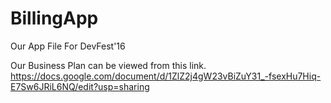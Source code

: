 # BillingApp
Our App File For DevFest'16


Our Business Plan can be viewed from this link.
https://docs.google.com/document/d/1ZlZ2j4gW23vBiZuY31_-fsexHu7Hiq-E7Sw6JRiL6NQ/edit?usp=sharing
